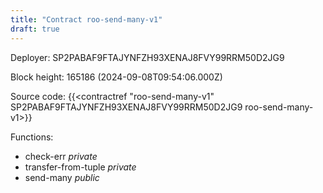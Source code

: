 ```yaml
---
title: "Contract roo-send-many-v1"
draft: true
---
```

Deployer: SP2PABAF9FTAJYNFZH93XENAJ8FVY99RRM50D2JG9


 



Block height: 165186 (2024-09-08T09:54:06.000Z)

Source code: {{<contractref "roo-send-many-v1" SP2PABAF9FTAJYNFZH93XENAJ8FVY99RRM50D2JG9 roo-send-many-v1>}}

Functions:

* check-err _private_
* transfer-from-tuple _private_
* send-many _public_
